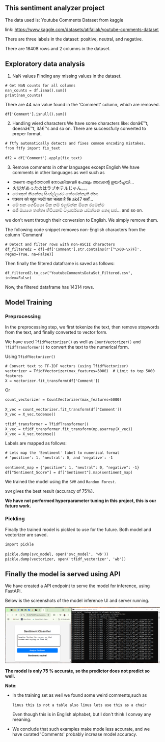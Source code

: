 ## This sentiment analyzer project
The data used is: Youtube Comments Dataset from kaggle

link: https://www.kaggle.com/datasets/atifaliak/youtube-comments-dataset

There are three labels in the dataset: positive, neutral, and negative.

There are 18408 rows and 2 columns in the dataset.

## Exploratory data analysis
1. NaN values
Finding any missing values in the dataset.
```
# Get NaN counts for all columns
nan_counts = df.isna().sum()
print(nan_counts)
```

There are 44 nan value found in the 'Comment' column, which are removed.
```
df['Comment'].isnull().sum()
```

2. Handling wierd characters
We have some characters like: donâ€™t, doesnâ€™t, itâ€™s and so on. There are successfully converted to proper format.
```
# ftfy automatically detects and fixes common encoding mistakes.
from ftfy import fix_text

df2 = df['Comment'].apply(fix_text)
```

3. Remove comments in other languages except English
We have comments in other languages as well such as
* തന്നെ തളർത്താൻ നോക്കിയവർ പോലും അവന്റെ ഉയർച്ചയി...
* 火災があったのはラブホテルじゃん。。。
* මොකුත් කියන්නෑ සිංහ්ල්ලයට තේරෙන්නැති නිසා
* पत्रकार को बहुत जल्दी पता चलता है कि ak47 कहाँ...
* මේ ඝන ගෙඩියො ටික නම් එලවන්න ඕනෙ රටෙන්ම
* සජි ඔයගෙ තත්තා හිටියනම් ටැයර්එකෙ යවන්නෙ නෙද සජ...
and so on.

we don't went through their conversion to English. We simply remove them.

The following code snippet removes non-English characters from the column 'Comment'
```
# Detect and filter rows with non-ASCII characters
df_filtered2 = df[~df['Comment'].str.contains(r'[^\x00-\x7F]', regex=True, na=False)]
```

Then finally the filtered dataframe is saved as follows:
```
df_filtered2.to_csv("YoutubeCommentsDataSet_Filtered.csv", index=False)
```
Now, the filtered dataframe has 14314 rows.
## Model Training
### Preprocessing
In the preprocessing step, we first tokenize the text, then remove stopwords from the text, and finally converted to vector form.

We have used `TfidfVectorizer()` as well as `CountVectorizer()` and `TfidfTransformer()` to convert the text to the numerical form.

Using `TfidfVectorizer()`
```
# Convert text to TF-IDF vectors (using TfidfVectorizer)
vectorizer = TfidfVectorizer(max_features=5000)  # Limit to top 5000 features
X = vectorizer.fit_transform(df['Comment'])
```
Or 
```
count_vectorizer = CountVectorizer(max_features=5000)

X_vec = count_vectorizer.fit_transform(df['Comment'])
X_vec = X_vec.todense()

tfidf_transformer = TfidfTransformer()
X_vec = tfidf_transformer.fit_transform(np.asarray(X_vec))
X_vec = X_vec.todense()
```

Labels are mapped as follows:
```
# Lets map the 'Sentiment' label to numerical format
# 'positive': 1, 'neutral': 0, and 'negative': -1

sentiment_map = {"positive": 1, "neutral": 0, "negative": -1}
df["Sentiment_Score"] = df["Sentiment"].map(sentiment_map)
```

We trained the model using the `SVM` and `Random Forest`.

`SVM` gives the best result (accuracy of 75%).

**We have not performed hyperparameter tuning in this project, this is our future work.**

### Pickling
Finally the trained model is pickled to use for the future. Both model and vectorizer are saved.

```
import pickle

pickle.dump(svc_model, open('svc_model', 'wb'))
pickle.dump(vectorizer, open('tfidf_vectorizer', 'wb'))
```

## Finally the model is served using API
We have created a API endpoint to serve the model for inference, using FastAPI.

Below is the screenshots of the model inference UI and server running.

![alt text](<screen shot for sentiment analyzer II.png>)


**The model is only 75 % accurate, so the predictor does not predict so well.**

**Note:**
* In the training set as well we found some weird comments,such as

    `linus this is not a table also linus lets use this as a chair` 
    
    Even though this is in English alphabet, but I don't think I convay any meaning.

* We conclude that such examples make mode less accurate, and we have curated 'Comments' probably increase model accuracy.